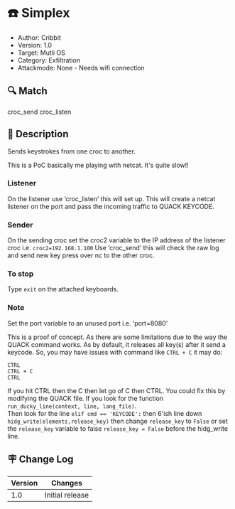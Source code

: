 # :phone: Simplex
- Author: Cribbit
- Version: 1.0
- Target: Mutli OS
- Category: Exfiltration
- Attackmode: None - Needs wifi connection

## :mag: Match
croc_send
croc_listen

## :book: Description
Sends keystrokes from one croc to another.

This is a PoC basically me playing with netcat. It's quite slow!!

### Listener
On the listener use ‘croc_listen’ this will set up. This will create a netcat listener on the port and pass the incoming traffic to QUACK KEYCODE.

### Sender
On the sending croc set the croc2 variable to the IP address of the listener croc i.e. `croc2=192.168.1.100`
Use ‘croc_send’ this will check the raw log and send new key press over nc to the other croc.

### To stop
Type `exit` on the attached keyboards.

### Note
Set the port variable to an unused port i.e. ‘port=8080’

This is a proof of concept. As there are some limitations due to the way the QUACK command works.
As by default, it releases all key(s) after it send a keycode. 
So, you may have issues with command like `CTRL + C` it may do:
```
CTRL
CTRL + C
CTRL
```
If you hit CTRL then the C then let go of C then CTRL.
You could fix this by modifying the QUACK file. If you look for the function `run_ducky_line(context, line, lang_file)`.</br>
Then look for the line `elif cmd == 'KEYCODE':` then 6'ish line down `hidg_write(elements,release_key)`
then change `release_key` to `False` or set the `release_key` variable to false `release_key = False` before the hidg_write line.


## :placard: Change Log
| Version | Changes         |
| ------- | --------------- |
| 1.0     | Initial release |